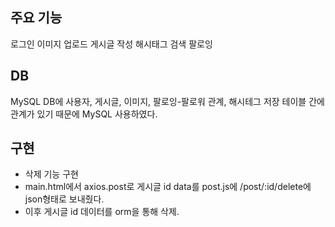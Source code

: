## 주요 기능
로그인
이미지 업로드 
게시글 작성
해시태그 검색
팔로잉

## DB
MySQL
DB에 사용자, 게시글, 이미지, 팔로잉-팔로워 관계, 해시테그 저장
테이블 간에 관계가 있기 때문에 MySQL 사용하였다.


## 구현
- 삭제 기능 구현
- main.html에서 axios.post로 게시글 id data를 post.js에 /post/:id/delete에 json형태로 보내줬다.
- 이후 게시글 id 데이터를 orm을 통해 삭제.